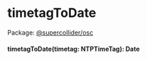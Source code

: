 # timetagToDate
Package: <a href="#/packages/osc/api">@supercollider/osc</a>

<div class="entity-box"><h4 id="timetagToDate"><span class="token function">timetagToDate</span>(<span class="nowrap">timetag: <span class="type reference">NTPTimeTag</span></span>): <span class="type reference">Date</span></h4></div>
